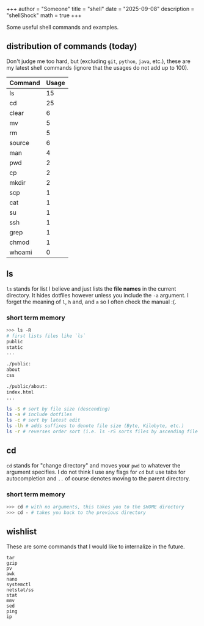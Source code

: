 +++
author = "Someone"
title = "shell"
date = "2025-09-08"
description = "shellShock"
math = true
+++

Some useful shell commands and examples.
<!--more-->

## distribution of commands (today)

Don't judge me too hard, but (excluding `git`, `python`, `java`, etc.), these are my latest shell commands (ignore that the usages do not add up to 100).

| Command | Usage |
| ----- | ----- |
| ls | 15 |
| cd | 25 |
| clear | 6 |
| mv | 5 |
| rm | 5 |
| source | 6 |
| man | 4 |
| pwd | 2 |
| cp | 2 |
| mkdir | 2 |
| scp | 1 |
| cat | 1 |
| su | 1 |
| ssh | 1 |
| grep | 1 |
| chmod | 1 |
| whoami | 0 |

## ls

`ls` stands for list I believe and just lists the **file names** in the current directory. It hides dotfiles however unless you include the `-a` argument. I forget the meaning of `l`, `h` and, and `a` so I often check the manual :(.

### short term memory

```bash
>>> ls -R
# first lists files like `ls`
public
static
...

./public:
about
css

./public/about:
index.html
...
```

```bash
ls -S # sort by file size (descending)
ls -a # include dotfiles
ls -c # sort by latest edit
ls -lh # adds suffixes to denote file size (Byte, Kilobyte, etc.)
ls -r # reverses order sort (i.e. ls -rS sorts files by ascending file size)
```

## cd

`cd` stands for "change directory" and moves your `pwd` to whatever the argument specifies. I do not think I use any flags for `cd` but use tabs for autocompletion and `..` of course denotes moving to the parent directory.

### short term memory

```bash
>>> cd # with no arguments, this takes you to the $HOME directory
>>> cd - # takes you back to the previous directory
```



## wishlist

These are some commands that I would like to internalize in the future.

```
tar
gzip
pv
awk
nano
systemctl
netstat/ss
stat
mmv
sed
ping
ip
```